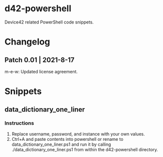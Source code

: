 # d42-powershell
Device42 related PowerShell code snippets.

# Changelog
## Patch 0.01 | 2021-8-17
m-e-w: Updated license agreement. 

# Snippets
## data_dictionary_one_liner
### Instructions
1. Replace username, password, and instance with your own values.
2. Ctrl+A and paste contents into powershell or rename to data_dictionary_one_liner.ps1 and run it by calling ./data_dictionary_one_liner.ps1 from within the d42-powershell directory.